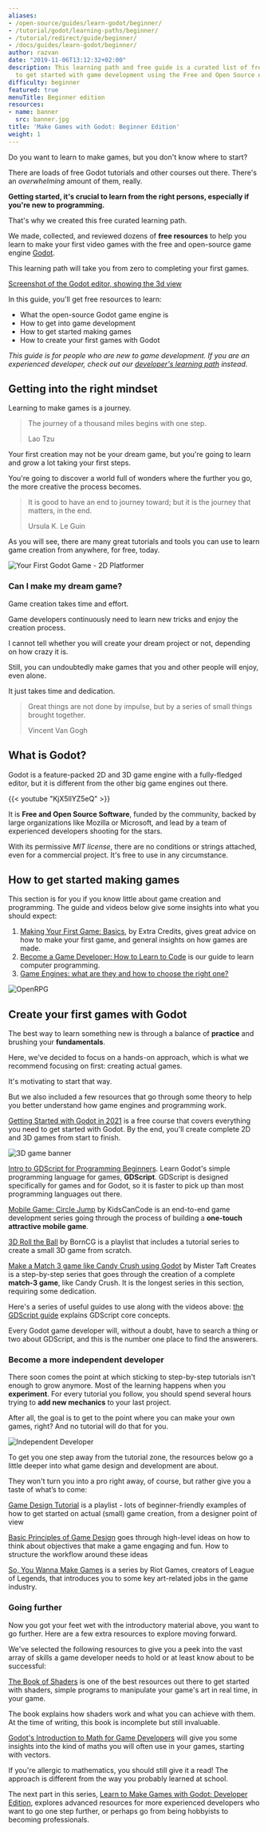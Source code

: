 ```yaml
---
aliases:
- /open-source/guides/learn-godot/beginner/
- /tutorial/godot/learning-paths/beginner/
- /tutorial/redirect/guide/beginner/
- /docs/guides/learn-godot/beginner/
author: razvan
date: "2019-11-06T13:12:32+02:00"
description: This learning path and free guide is a curated list of free resources
  to get started with game development using the Free and Open Source engine Godot
difficulty: beginner
featured: true
menuTitle: Beginner edition
resources:
- name: banner
  src: banner.jpg
title: 'Make Games with Godot: Beginner Edition'
weight: 1
---
```


Do you want to learn to make games, but you don't know where to start?

There are loads of free Godot tutorials and other courses out there. There's an _overwhelming_ amount of them, really.

**Getting started, it's crucial to learn from the right persons, especially if you're new to programming.**

That's why we created this free curated learning path.

We made, collected, and reviewed dozens of **free resources** to help you learn to make your first video games with the free and open-source game engine [Godot](//godotengine.org/).

This learning path will take you from zero to completing your first games.

[Screenshot of the Godot editor, showing the 3d view](img/godot-engine.png)

In this guide, you'll get free resources to learn:

- What the open-source Godot game engine is
- How to get into game development
- How to get started making games
- How to create your first games with Godot

_This guide is for people who are new to game development. If you are an experienced developer, check out our [developer's learning path](/tutorial/godot/learning-paths/developer/) instead._

## Getting into the right mindset

Learning to make games is a journey.

> The journey of a thousand miles begins with one step.
>
> Lao Tzu

Your first creation may not be your dream game, but you're going to learn and grow a lot taking your first steps.

You're going to discover a world full of wonders where the further you go, the more creative the process becomes.

> It is good to have an end to journey toward; but it is the journey that matters, in the end.
>
> Ursula K. Le Guin

As you will see, there are many great tutorials and tools you can use to learn game creation from anywhere, for free, today.

![Your First Godot Game - 2D Platformer](img/platformer.png)

### Can I make my dream game?

Game creation takes time and effort.

Game developers continuously need to learn new tricks and enjoy the creation process.

I cannot tell whether you will create your dream project or not, depending on how crazy it is.

Still, you can undoubtedly make games that you and other people will enjoy, even alone.

It just takes time and dedication.

> Great things are not done by impulse, but by a series of small things brought together.
>
> Vincent Van Gogh

## What is Godot?

Godot is a feature-packed 2D and 3D game engine with a fully-fledged editor, but it is different from the other big game engines out there.

{{< youtube "KjX5llYZ5eQ" >}}

It is **Free and Open Source Software**, funded by the community, backed by large organizations like Mozilla or Microsoft, and lead by a team of experienced developers shooting for the stars.

With its permissive _MIT license_, there are no conditions or strings attached, even for a commercial project. It's free to use in any circumstance.

## How to get started making games

This section is for you if you know little about game creation and programming. The guide and videos below give some insights into what you should expect:

1. [Making Your First Game: Basics](//www.youtube.com/watch?v=z06QR-tz1_o&list=PLhyKYa0YJ_5C6QC36h5eApOyXtx98ehGi), by Extra Credits, gives great advice on how to make your first game, and general insights on how games are made.
1. [Become a Game Developer: How to Learn to Code](/tutorial/getting-started/learn-to/code/) is our guide to learn computer programming.
1. [Game Engines: what are they and how to choose the right one?](//youtu.be/2tZK75R2K2c)

![OpenRPG](img/open-rpg.jpeg)

## Create your first games with Godot

The best way to learn something new is through a balance of **practice** and brushing your **fundamentals**.

Here, we've decided to focus on a hands-on approach, which is what we recommend focusing on first: creating actual games.

It's motivating to start that way.

But we also included a few resources that go through some theory to help you better understand how game engines and programming work.

[Getting Started with Godot in 2021](/tutorial/godot/learning-paths/getting-started-in-2021/) is a free course that covers everything you need to get started with Godot. By the end, you'll create complete 2D and 3D games from start to finish.

![3D game banner](img/3d-game-banner.png)

[Intro to GDScript for Programming Beginners](//youtu.be/UcdwP1Q2UlU). Learn Godot's simple programming language for games, **GDScript**. GDScript is designed specifically for games and for Godot, so it is faster to pick up than most programming languages out there.

[Mobile Game: Circle Jump](//kidscancode.org/godot_recipes/games/circle_jump/) by KidsCanCode is an end-to-end game development series going through the process of building a **one-touch attractive mobile game**.

[3D Roll the Ball](//www.youtube.com/playlist?list=PLda3VoSoc_TSBBOBYwcmlamF1UrjVtccZ) by BornCG is a playlist that includes a tutorial series to create a small 3D game from scratch.

[Make a Match 3 game like Candy Crush using Godot](//www.youtube.com/playlist?list=PL4vbr3u7UKWqwQlvwvgNcgDL1p_3hcNn2) by Mister Taft Creates is a step-by-step series that goes through the creation of a complete **match-3 game**, like Candy Crush. It is the longest series in this section, requiring some dedication.

Here's a series of useful guides to use along with the videos above: [the GDScript guide](//docs.godotengine.org/en/latest/getting_started/scripting/gdscript/index.html) explains GDScript core concepts.

Every Godot game developer will, without a doubt, have to search a thing or two about GDScript, and this is the number one place to find the answerers.

### Become a more independent developer

There soon comes the point at which sticking to step-by-step tutorials isn't enough to grow anymore. Most of the learning happens when you **experiment**. For every tutorial you follow, you should spend several hours trying to **add new mechanics** to your last project.

After all, the goal is to get to the point where you can make your own games, right? And no tutorial will do that for you.

![Independent Developer](img/independent.jpg)

To get you one step away from the tutorial zone, the resources below go a little deeper into what game design and development are about.

They won't turn you into a pro right away, of course, but rather give you a taste of what’s to come:

[Game Design Tutorial](//www.youtube.com/playlist?list=PLhqJJNjsQ7KHI3oYZfZ9nLEnQMBEhbmP8) is a playlist - lots of beginner-friendly examples of how to get started on actual (small) game creation, from a designer point of view

[Basic Principles of Game Design](//www.youtube.com/watch?v=G8AT01tuyrk) goes through high-level ideas on how to think about objectives that make a game engaging and fun. How to structure the workflow around these ideas

[So, You Wanna Make Games](//www.youtube.com/watch?v=RqRoXLLwJ8g&list=PL42m9XiTqPHJdJuVXO6Vf5ta5D07peiVx) is a series by Riot Games, creators of League of Legends, that introduces you to some key art-related jobs in the game industry.

### Going further

Now you got your feet wet with the introductory material above, you want to go further. Here are a few extra resources to explore moving forward.

We've selected the following resources to give you a peek into the vast array of skills a game developer needs to hold or at least know about to be successful:

[The Book of Shaders](//thebookofshaders.com/) is one of the best resources out there to get started with shaders, simple programs to manipulate your game's art in real time, in your game.

The book explains how shaders work and what you can achieve with them. At the time of writing, this book is incomplete but still invaluable.

[Godot's Introduction to Math for Game Developers](//docs.godotengine.org/en/3.1/tutorials/math/vector_math.html) will give you some insights into the kind of maths you will often use in your games, starting with vectors.

If you're allergic to mathematics, you should still give it a read! The approach is different from the way you probably learned at school.

The next part in this series, [Learn to Make Games with Godot: Developer Edition](/tutorial/godot/learning-paths/developer/), explores advanced resources for more experienced developers who want to go one step further, or perhaps go from being hobbyists to becoming professionals.

